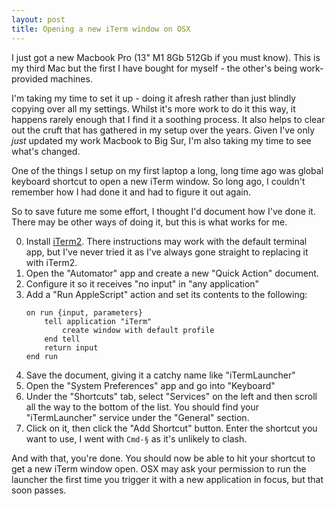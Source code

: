```yaml
---
layout: post
title: Opening a new iTerm window on OSX
---
```


I just got a new Macbook Pro (13" M1 8Gb 512Gb if you must know). This is my
third Mac but the first I have bought for myself - the other's being
work-provided machines.

I'm taking my time to set it up - doing it afresh rather than just blindly copying
over all my settings. Whilst it's more work to do it this way, it happens rarely
enough that I find it a soothing process. It also helps to clear out the cruft
that has gathered in my setup over the years. Given I've only *just* updated my work
Macbook to Big Sur, I'm also taking my time to see what's changed.

One of the things I setup on my first laptop a long, long time ago was global
keyboard shortcut to open a new iTerm window. So long ago, I couldn't remember
how I had done it and had to figure it out again.

So to save future me some effort, I thought I'd document how I've done it. There
may be other ways of doing it, but this is what works for me.


0. Install [iTerm2](https://iterm2.com/). There instructions may work with the default
   terminal app, but I've never tried it as I've always gone straight to replacing it
   with iTerm2.
1. Open the "Automator" app and create a new "Quick Action" document.
2. Configure it so it receives "no input" in "any application"
3. Add a "Run AppleScript" action and set its contents to the following:
    ```
    on run {input, parameters}
        tell application "iTerm"
            create window with default profile
        end tell
        return input
    end run
    ```
4. Save the document, giving it a catchy name like "iTermLauncher"
5. Open the "System Preferences" app and go into "Keyboard"
6. Under the "Shortcuts" tab, select "Services" on the left and then scroll all
   the way to the bottom of the list. You should find your "iTermLauncher" service
   under the "General" section.
7. Click on it, then click the "Add Shortcut" button. Enter the shortcut you want to use,
   I went with `Cmd-§` as it's unlikely to clash.

And with that, you're done. You should now be able to hit your shortcut to get
a new iTerm window open. OSX may ask your permission to run the launcher the first
time you trigger it with a new application in focus, but that soon passes.
